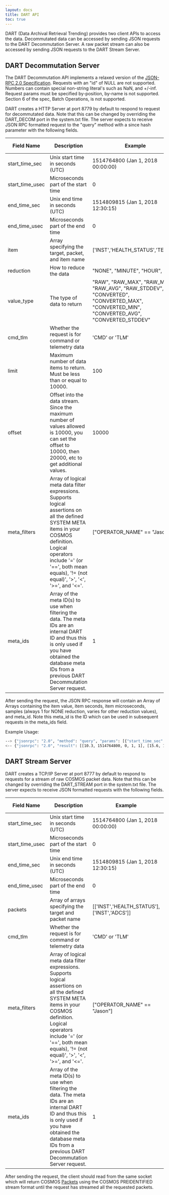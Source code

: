 ```yaml
---
layout: docs
title: DART API
toc: true
---
```


DART (Data Archival Retrieval Trending) provides two client APIs to access the data. Decommutated data can be accessed by sending JSON requests to the DART Decommutation Server. A raw packet stream can also be accessed by sending JSON requests to the DART Stream Server.

## DART Decommutation Server

The DART Decommutation API implements a relaxed version of the [JSON-RPC 2.0 Specification](http://www.jsonrpc.org/specification). Requests with an "id" of NULL are not supported. Numbers can contain special non-string literal's such as NaN, and +/-inf. Request params must be specified by-position, by-name is not supported. Section 6 of the spec, Batch Operations, is not supported.

DART creates a HTTP Server at port 8779 by default to respond to request for decommutated data. Note that this can be changed by overriding the DART_DECOM port in the system.txt file. The server expects to receive JSON RPC formatted request to the "query" method with a since hash parameter with the following fields.

| Field Name      | Description                                                                                                                                                                                                                                       | Example                                                                                                                                  | Required (Default) |
| --------------- | ------------------------------------------------------------------------------------------------------------------------------------------------------------------------------------------------------------------------------------------------- | ---------------------------------------------------------------------------------------------------------------------------------------- | ------------------ |
| start_time_sec  | Unix start time in seconds (UTC)                                                                                                                                                                                                                  | 1514764800 (Jan 1, 2018 00:00:00)                                                                                                        | Yes                |
| start_time_usec | Microseconds part of the start time                                                                                                                                                                                                               | 0                                                                                                                                        | Yes                |
| end_time_sec    | Unix end time in seconds (UTC)                                                                                                                                                                                                                    | 1514809815 (Jan 1, 2018 12:30:15)                                                                                                        | Yes                |
| end_time_usec   | Microseconds part of the end time                                                                                                                                                                                                                 | 0                                                                                                                                        | Yes                |
| item            | Array specifying the target, packet, and item name                                                                                                                                                                                                | ['INST','HEALTH_STATUS','TEMP1']                                                                                                         | Yes                |
| reduction       | How to reduce the data                                                                                                                                                                                                                            | "NONE", "MINUTE", "HOUR", "DAY"                                                                                                          | Yes                |
| value_type      | The type of data to return                                                                                                                                                                                                                        | "RAW", "RAW_MAX", "RAW_MIN", "RAW_AVG", "RAW_STDDEV", "CONVERTED", "CONVERTED_MAX", "CONVERTED_MIN", "CONVERTED_AVG", "CONVERTED_STDDEV" | Yes                |
| cmd_tlm         | Whether the request is for command or telemetry data                                                                                                                                                                                              | 'CMD' or 'TLM'                                                                                                                           | No ('TLM')         |
| limit           | Maximum number of data items to return. Must be less than or equal to 10000.                                                                                                                                                                      | 100                                                                                                                                      | No (10000)         |
| offset          | Offset into the data stream. Since the maximum number of values allowed is 10000, you can set the offset to 10000, then 20000, etc to get additional values.                                                                                      | 10000                                                                                                                                    | No (0)             |
| meta_filters    | Array of logical meta data filter expressions. Supports logical assertions on all the defined SYSTEM META items in your COSMOS definition. Logical operators include '=' (or '==', both mean equals), '!= (not equal)', '>', '<', '>=', and '<='. | ["OPERATOR_NAME" == "Jason"]                                                                                                             | No ([])            |
| meta_ids        | Array of the meta ID(s) to use when filtering the data. The meta IDs are an internal DART ID and thus this is only used if you have obtained the database meta IDs from a previous DART Decommutation Server request.                             | 1                                                                                                                                        | No ([])            |

After sending the request, the JSON RPC response will contain an Array of Arrays containing the item value, item seconds, item microseconds, samples (always 1 for NONE reduction, varies for other reduction values), and meta_id. Note this meta_id is the ID which can be used in subsequent requests in the meta_ids field.

Example Usage:
```bash
--> {"jsonrpc": "2.0", "method": "query", "params": [{"start_time_sec": 1514764800, "start_time_usec": 0, "end_time_sec": 415000000, "end_time_usec": 0, "item": ["INST", "HEALTH_STATUS", "TEMP1"], "reduction": "NONE", "value_type": "CONVERTED"}], "id": 1}
<-- {"jsonrpc": "2.0", "result": [[10.3, 1514764800, 0, 1, 1], [15.6, 1514764801, 340, 1, 1]], "id": 1}
```

## DART Stream Server

DART creates a TCP/IP Server at port 8777 by default to respond to requests for a stream of raw COSMOS packet data. Note that this can be changed by overriding the DART_STREAM port in the system.txt file. The server expects to receive JSON formatted requests with the following fields.

| Field Name      | Description                                                                                                                                                                                                                                       | Example                                     | Required (Default) |
| --------------- | ------------------------------------------------------------------------------------------------------------------------------------------------------------------------------------------------------------------------------------------------- | ------------------------------------------- | ------------------ |
| start_time_sec  | Unix start time in seconds (UTC)                                                                                                                                                                                                                  | 1514764800 (Jan 1, 2018 00:00:00)           | Yes                |
| start_time_usec | Microseconds part of the start time                                                                                                                                                                                                               | 0                                           | Yes                |
| end_time_sec    | Unix end time in seconds (UTC)                                                                                                                                                                                                                    | 1514809815 (Jan 1, 2018 12:30:15)           | Yes                |
| end_time_usec   | Microseconds part of the end time                                                                                                                                                                                                                 | 0                                           | Yes                |
| packets         | Array of arrays specifying the target and packet name                                                                                                                                                                                             | [['INST','HEALTH_STATUS'], ['INST','ADCS']] | No (All Packets)   |
| cmd_tlm         | Whether the request is for command or telemetry data                                                                                                                                                                                              | 'CMD' or 'TLM'                              | No ('TLM')         |
| meta_filters    | Array of logical meta data filter expressions. Supports logical assertions on all the defined SYSTEM META items in your COSMOS definition. Logical operators include '=' (or '==', both mean equals), '!= (not equal)', '>', '<', '>=', and '<='. | ["OPERATOR_NAME" == "Jason"]                | No ([])            |
| meta_ids        | Array of the meta ID(s) to use when filtering the data. The meta IDs are an internal DART ID and thus this is only used if you have obtained the database meta IDs from a previous DART Decommutation Server request.                             | 1                                           | No ([])            |

After sending the request, the client should read from the same socket which will return COSMOS [Packets]({{site.baseurl}}/docs/v4/packet-class) using the COSMOS PREIDENTIFIED stream format until the request has streamed all the requested packets.
